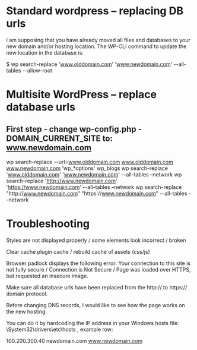 # Standard wordpress – replacing DB urls
I am supposing that you have already moved all files and databases to your new domain and/or hosting location. The WP-CLI command to update the new location in the database is: 

$ wp search-replace 'www.olddomain.com' 'www.newdomain.com' --all-tables --allow-root

# Multisite WordPress – replace database urls

## First step - change wp-config.php - DOMAIN_CURRENT_SITE to: www.newdomain.com

wp search-replace --url=www.olddomain.com www.olddomain.com www.newdomain.com 'wp_*options' wp_blogs
wp search-replace 'www.olddomain.com' 'www.newdomain.com' --all-tables –network
wp search-replace 'http://www.newdomain.com' 'https://www.newdomain.com' --all-tables –network
wp search-replace "http:\/\/www.newdomain.com" "https:\/\/www.newdomain.com" --all-tables --network

# Troubleshooting

Styles are not displayed properly / some elements look incorrect / broken

Clear cache plugin cache / rebuild cache of assets (css/js)

Browser padlock displays the following error: Your connection to this site is not fully secure / Connection is Not Secure / Page was loaded over HTTPS, but requested an insecure image.

Make sure all database urls have been replaced  from the http:// to https:// domain protocol.

Before changing DNS records, I would like to see how the page works on the new hosting.

You can do it by hardcoding the IP address in your Windows hosts file: \System32\drivers\etc\hosts , example row:

100.200.300.40 newdomain.com www.newdomain.com